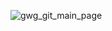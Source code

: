 ![gwg_git_main_page](https://user-images.githubusercontent.com/59778456/201669458-1db72d13-61ad-43f6-8891-9701a820d401.JPG)
